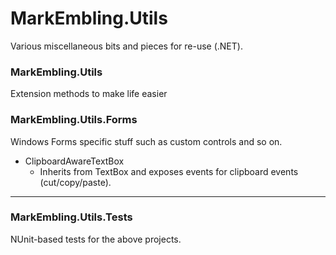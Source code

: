 MarkEmbling.Utils
=================

Various miscellaneous bits and pieces for re-use (.NET).

### MarkEmbling.Utils

Extension methods to make life easier

### MarkEmbling.Utils.Forms

Windows Forms specific stuff such as custom controls and so on.

 - ClipboardAwareTextBox
     - Inherits from TextBox and exposes events for clipboard events (cut/copy/paste).
	 
---

### MarkEmbling.Utils.Tests

NUnit-based tests for the above projects.